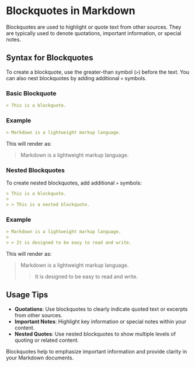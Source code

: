 # Blockquotes in Markdown

Blockquotes are used to highlight or quote text from other sources. They are typically used to denote quotations, important information, or special notes.

## Syntax for Blockquotes

To create a blockquote, use the greater-than symbol (`>`) before the text. You can also nest blockquotes by adding additional `>` symbols.

### Basic Blockquote

```markdown
> This is a blockquote.
```

### Example

```markdown
> Markdown is a lightweight markup language.
```

This will render as:

> Markdown is a lightweight markup language.

### Nested Blockquotes

To create nested blockquotes, add additional `>` symbols:

```markdown
> This is a blockquote.
> 
> > This is a nested blockquote.
```

### Example

```markdown
> Markdown is a lightweight markup language.
> 
> > It is designed to be easy to read and write.
```

This will render as:

> Markdown is a lightweight markup language.
> 
> > It is designed to be easy to read and write.

## Usage Tips

- **Quotations**: Use blockquotes to clearly indicate quoted text or excerpts from other sources.
- **Important Notes**: Highlight key information or special notes within your content.
- **Nested Quotes**: Use nested blockquotes to show multiple levels of quoting or related content.

Blockquotes help to emphasize important information and provide clarity in your Markdown documents.

